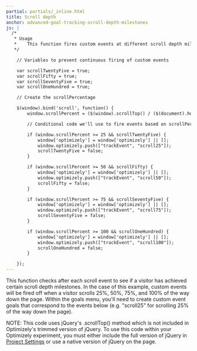 ```yaml
---
partial: partials/_inline.html
title: Scroll depth
anchor: advanced-goal-tracking-scroll-depth-milestones
js: |
  /*
   * Usage
   *    This function fires custom events at different scroll depth milestones.
   */

    // Variables to prevent continuous firing of custom events

    var scrollTwentyFive = true;
    var scrollFifty = true;
    var scrollSeventyFive = true;
    var scrollOneHundred = true;

    // Create the scrollPercentage

    $(window).bind('scroll', function() {
        window.scrollPercent = ($(window).scrollTop() / ($(document).height() - $(window).height())) * 100;

        // Conditional code we'll use to fire events based on scrollPercentage.

        if (window.scrollPercent >= 25 && scrollTwentyFive) {
            window['optimizely'] = window['optimizely'] || [];
            window.optimizely.push(["trackEvent", "scroll25"]);
            scrollTwentyFive = false;
        }

        if (window.scrollPercent >= 50 && scrollFifty) {
            window['optimizely'] = window['optimizely'] || [];
            window.optimizely.push(["trackEvent", "scroll50"]);
            scrollFifty = false;
        }

        if (window.scrollPercent >= 75 && scrollSeventyFive) {
            window['optimizely'] = window['optimizely'] || [];
            window.optimizely.push(["trackEvent", "scroll75"]);
            scrollSeventyFive = false;
        }

        if (window.scrollPercent >= 100 && scrollOneHundred) {
            window['optimizely'] = window['optimizely'] || [];
            window.optimizely.push(["trackEvent", "scroll100"]);
            scrollOneHundred = false;
        }

    });
---
```


This function checks after each scroll event to see if a visitor has achieved certain scroll depth milestones. In the case of this example, custom events will be fired off when a visitor scrolls 25%, 50%, 75%, and 100% of the way down the page. Within the goals menu, you'll need to create custom event goals that correspond to the events below (e.g. "scroll25" for scrolling 25% of the way down the page).

NOTE: This code uses jQuery's .scrollTop() method which is not included in Optimizely's trimmed version of jQuery. To use this code within your Optimizely experiment, you must either include the full version of jQuery in [Project Settings](https://help.optimizely.com/hc/en-us/articles/202480860-Project-Settings-JavaScript-jQuery#jS) or use a native version of jQuery on the page.
